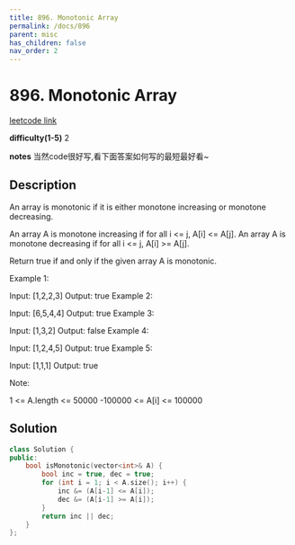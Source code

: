 ```yaml
---
title: 896. Monotonic Array
permalink: /docs/896
parent: misc
has_children: false
nav_order: 2
---
```

# 896. Monotonic Array
[leetcode link]()

**difficulty(1-5)** 
2

**notes** 
当然code很好写,看下面答案如何写的最短最好看~

## Description
An array is monotonic if it is either monotone increasing or monotone decreasing.

An array A is monotone increasing if for all i <= j, A[i] <= A[j].  An array A is monotone decreasing if for all i <= j, A[i] >= A[j].

Return true if and only if the given array A is monotonic.

 

Example 1:

Input: [1,2,2,3]
Output: true
Example 2:

Input: [6,5,4,4]
Output: true
Example 3:

Input: [1,3,2]
Output: false
Example 4:

Input: [1,2,4,5]
Output: true
Example 5:

Input: [1,1,1]
Output: true
 

Note:

1 <= A.length <= 50000
-100000 <= A[i] <= 100000
## Solution
```c++
class Solution {
public:
    bool isMonotonic(vector<int>& A) {
        bool inc = true, dec = true;
        for (int i = 1; i < A.size(); i++) {
            inc &= (A[i-1] <= A[i]);
            dec &= (A[i-1] >= A[i]);
        }
        return inc || dec;
    }
};
``` 

<!-- 
Default label
{: .label }

Blue label
{: .label .label-blue }

Stable
{: .label .label-green }

New release
{: .label .label-purple }

Coming soon
{: .label .label-yellow }

Deprecated
{: .label .label-red } -->
